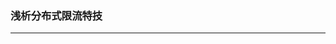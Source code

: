 ### 浅析分布式限流特技 ###
***


















































































































































